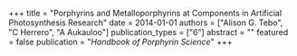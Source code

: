 +++
title = "Porphyrins and Metalloporphyrins at Components in Artificial Photosynthesis Research"
date = 2014-01-01
authors = ["Alison G. Tebo", "C Herrero", "A Aukauloo"]
publication_types = ["6"]
abstract = ""
featured = false
publication = "*Handbook of Porphyrin Science*"
+++

